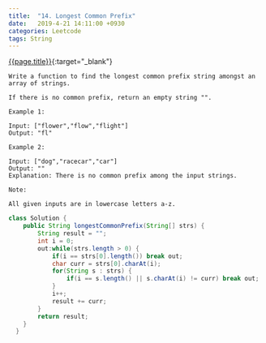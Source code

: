 ```yaml
---
title:  "14. Longest Common Prefix"
date:   2019-4-21 14:11:00 +0930
categories: Leetcode
tags: String
---
```


[{{page.title}}](https://leetcode.com/problems/longest-common-prefix/){:target="_blank"}

    Write a function to find the longest common prefix string amongst an array of strings.

    If there is no common prefix, return an empty string "".

    Example 1:

    Input: ["flower","flow","flight"]
    Output: "fl"

    Example 2:

    Input: ["dog","racecar","car"]
    Output: ""
    Explanation: There is no common prefix among the input strings.

    Note:

    All given inputs are in lowercase letters a-z.



```java
class Solution {
    public String longestCommonPrefix(String[] strs) {
        String result = "";
        int i = 0;
        out:while(strs.length > 0) {
            if(i == strs[0].length()) break out;
            char curr = strs[0].charAt(i);
            for(String s : strs) {
                if(i == s.length() || s.charAt(i) != curr) break out;
            }
            i++;
            result += curr;
        }
        return result;
    }
  }
```
